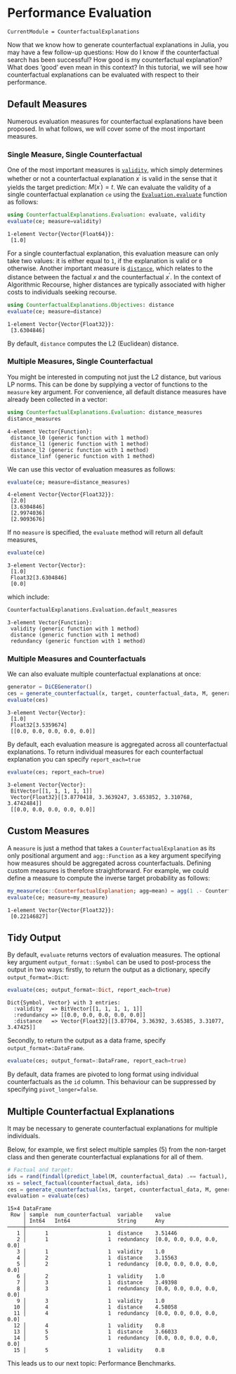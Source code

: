 # Performance Evaluation

``` @meta
CurrentModule = CounterfactualExplanations 
```

Now that we know how to generate counterfactual explanations in Julia, you may have a few follow-up questions: How do I know if the counterfactual search has been successful? How good is my counterfactual explanation? What does ‘good’ even mean in this context? In this tutorial, we will see how counterfactual explanations can be evaluated with respect to their performance.

## Default Measures

Numerous evaluation measures for counterfactual explanations have been proposed. In what follows, we will cover some of the most important measures.

### Single Measure, Single Counterfactual

One of the most important measures is [`validity`](@ref), which simply determines whether or not a counterfactual explanation $x^{\prime}$ is valid in the sense that it yields the target prediction: $M(x^{\prime})=t$. We can evaluate the validity of a single counterfactual explanation `ce` using the [`Evaluation.evaluate`](@ref) function as follows:

``` julia
using CounterfactualExplanations.Evaluation: evaluate, validity
evaluate(ce; measure=validity)
```

    1-element Vector{Vector{Float64}}:
     [1.0]

For a single counterfactual explanation, this evaluation measure can only take two values: it is either equal to `1`, if the explanation is valid or `0` otherwise. Another important measure is [`distance`](@ref), which relates to the distance between the factual $x$ and the counterfactual $x^{\prime}$. In the context of Algorithmic Recourse, higher distances are typically associated with higher costs to individuals seeking recourse.

``` julia
using CounterfactualExplanations.Objectives: distance
evaluate(ce; measure=distance)
```

    1-element Vector{Vector{Float32}}:
     [3.6304846]

By default, `distance` computes the L2 (Euclidean) distance.

### Multiple Measures, Single Counterfactual

You might be interested in computing not just the L2 distance, but various LP norms. This can be done by supplying a vector of functions to the `measure` key argument. For convenience, all default distance measures have already been collected in a vector:

``` julia
using CounterfactualExplanations.Evaluation: distance_measures
distance_measures
```

    4-element Vector{Function}:
     distance_l0 (generic function with 1 method)
     distance_l1 (generic function with 1 method)
     distance_l2 (generic function with 1 method)
     distance_linf (generic function with 1 method)

We can use this vector of evaluation measures as follows:

``` julia
evaluate(ce; measure=distance_measures)
```

    4-element Vector{Vector{Float32}}:
     [2.0]
     [3.6304846]
     [2.9974036]
     [2.9093676]

If no `measure` is specified, the `evaluate` method will return all default measures,

``` julia
evaluate(ce)
```

    3-element Vector{Vector}:
     [1.0]
     Float32[3.6304846]
     [0.0]

which include:

``` julia
CounterfactualExplanations.Evaluation.default_measures
```

    3-element Vector{Function}:
     validity (generic function with 1 method)
     distance (generic function with 1 method)
     redundancy (generic function with 1 method)

### Multiple Measures and Counterfactuals

We can also evaluate multiple counterfactual explanations at once:

``` julia
generator = DiCEGenerator()
ces = generate_counterfactual(x, target, counterfactual_data, M, generator; num_counterfactuals=5)
evaluate(ces)
```

    3-element Vector{Vector}:
     [1.0]
     Float32[3.5359674]
     [[0.0, 0.0, 0.0, 0.0, 0.0]]

By default, each evaluation measure is aggregated across all counterfactual explanations. To return individual measures for each counterfactual explanation you can specify `report_each=true`

``` julia
evaluate(ces; report_each=true)
```

    3-element Vector{Vector}:
     BitVector[[1, 1, 1, 1, 1]]
     Vector{Float32}[[3.8770418, 3.3639247, 3.653852, 3.310768, 3.4742484]]
     [[0.0, 0.0, 0.0, 0.0, 0.0]]

## Custom Measures

A `measure` is just a method that takes a `CounterfactualExplanation` as its only positional argument and `agg::Function` as a key argument specifying how measures should be aggregated across counterfactuals. Defining custom measures is therefore straightforward. For example, we could define a measure to compute the inverse target probability as follows:

``` julia
my_measure(ce::CounterfactualExplanation; agg=mean) = agg(1 .- CounterfactualExplanations.target_probs(ce))
evaluate(ce; measure=my_measure)
```

    1-element Vector{Vector{Float32}}:
     [0.22146827]

## Tidy Output

By default, `evaluate` returns vectors of evaluation measures. The optional key argument `output_format::Symbol` can be used to post-process the output in two ways: firstly, to return the output as a dictionary, specify `output_format=:Dict`:

``` julia
evaluate(ces; output_format=:Dict, report_each=true)
```

    Dict{Symbol, Vector} with 3 entries:
      :validity   => BitVector[[1, 1, 1, 1, 1]]
      :redundancy => [[0.0, 0.0, 0.0, 0.0, 0.0]]
      :distance   => Vector{Float32}[[3.87704, 3.36392, 3.65385, 3.31077, 3.47425]]

Secondly, to return the output as a data frame, specify `output_format=:DataFrame`.

``` julia
evaluate(ces; output_format=:DataFrame, report_each=true)
```

By default, data frames are pivoted to long format using individual counterfactuals as the `id` column. This behaviour can be suppressed by specifying `pivot_longer=false`.

## Multiple Counterfactual Explanations

It may be necessary to generate counterfactual explanations for multiple individuals.

Below, for example, we first select multiple samples (5) from the non-target class and then generate counterfactual explanations for all of them.

``` julia
# Factual and target:
ids = rand(findall(predict_label(M, counterfactual_data) .== factual), n_individuals)
xs = select_factual(counterfactual_data, ids)
ces = generate_counterfactual(xs, target, counterfactual_data, M, generator; num_counterfactuals=5)
evaluation = evaluate(ces)
```

    15×4 DataFrame
     Row │ sample  num_counterfactual  variable    value                     
         │ Int64   Int64               String      Any                       
    ─────┼───────────────────────────────────────────────────────────────────
       1 │      1                   1  distance    3.51446
       2 │      1                   1  redundancy  [0.0, 0.0, 0.0, 0.0, 0.0]
       3 │      1                   1  validity    1.0
       4 │      2                   1  distance    3.15563
       5 │      2                   1  redundancy  [0.0, 0.0, 0.0, 0.0, 0.0]
       6 │      2                   1  validity    1.0
       7 │      3                   1  distance    3.49398
       8 │      3                   1  redundancy  [0.0, 0.0, 0.0, 0.0, 0.0]
       9 │      3                   1  validity    1.0
      10 │      4                   1  distance    4.58058
      11 │      4                   1  redundancy  [0.0, 0.0, 0.0, 0.0, 0.0]
      12 │      4                   1  validity    0.8
      13 │      5                   1  distance    3.66033
      14 │      5                   1  redundancy  [0.0, 0.0, 0.0, 0.0, 0.0]
      15 │      5                   1  validity    0.8

This leads us to our next topic: Performance Benchmarks.
